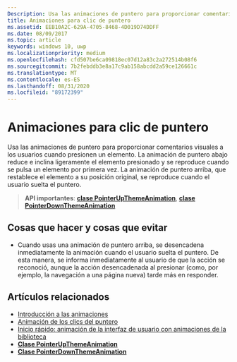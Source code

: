 ```yaml
---
Description: Usa las animaciones de puntero para proporcionar comentarios visuales a los usuarios cuando presionen un elemento.
title: Animaciones para clic de puntero
ms.assetid: EEB10A2C-629A-4705-8468-4D019D74DDFF
ms.date: 08/09/2017
ms.topic: article
keywords: windows 10, uwp
ms.localizationpriority: medium
ms.openlocfilehash: cfd507be6ca09818ec07d12a83c2a272514b08f6
ms.sourcegitcommit: 7b2febddb3e8a17c9ab158abcdd2a59ce126661c
ms.translationtype: MT
ms.contentlocale: es-ES
ms.lasthandoff: 08/31/2020
ms.locfileid: "89172399"
---
```

# <a name="pointer-click-animations"></a>Animaciones para clic de puntero



Usa las animaciones de puntero para proporcionar comentarios visuales a los usuarios cuando presionen un elemento. La animación de puntero abajo reduce e inclina ligeramente el elemento presionado y se reproduce cuando se pulsa un elemento por primera vez. La animación de puntero arriba, que restablece el elemento a su posición original, se reproduce cuando el usuario suelta el puntero.


> **API importantes**: [**clase PointerUpThemeAnimation**](/uwp/api/Windows.UI.Xaml.Media.Animation.PointerUpThemeAnimation), [**clase PointerDownThemeAnimation**](/uwp/api/Windows.UI.Xaml.Media.Animation.PointerDownThemeAnimation)


## <a name="dos-and-donts"></a>Cosas que hacer y cosas que evitar

-   Cuando usas una animación de puntero arriba, se desencadena inmediatamente la animación cuando el usuario suelta el puntero. De esta manera, se informa inmediatamente al usuario de que la acción se reconoció, aunque la acción desencadenada al presionar (como, por ejemplo, la navegación a una página nueva) tarde más en responder.

## <a name="related-articles"></a>Artículos relacionados

* [Introducción a las animaciones](./xaml-animation.md)
* [Animación de los clics del puntero](/previous-versions/windows/apps/jj649432(v=win.10))
* [Inicio rápido: animación de la interfaz de usuario con animaciones de la biblioteca](/previous-versions/windows/apps/hh452703(v=win.10))
* [**Clase PointerUpThemeAnimation**](/uwp/api/Windows.UI.Xaml.Media.Animation.PointerUpThemeAnimation)
* [**Clase PointerDownThemeAnimation**](/uwp/api/Windows.UI.Xaml.Media.Animation.PointerDownThemeAnimation)

 

 